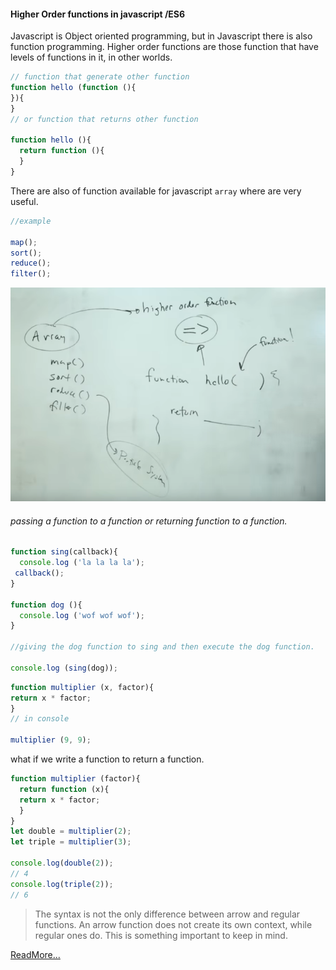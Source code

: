 #### Higher Order functions in javascript /ES6

Javascript is Object oriented programming, but in Javascript there is also function programming.
Higher order functions are those function that have levels of functions in it, in other worlds.

```javascript 
// function that generate other function
function hello (function (){
}){
}
// or function that returns other function

function hello (){
  return function (){
  }
}
```
There are also of function available for javascript `array` where are very useful.
```javascript 
//example

map();
sort();
reduce();
filter();
``` 
![Pic](higherOrderFunction.jpg)
###### passing a function to a function or returning function to a function.

```javascript 
function sing(callback){
  console.log ('la la la la');
 callback();
}

function dog (){
  console.log ('wof wof wof');
}

//giving the dog function to sing and then execute the dog function.

console.log (sing(dog));
```
```javascript 
function multiplier (x, factor){
return x * factor;
}
// in console

multiplier (9, 9);
```
what if we write a function to return a function.
```javascript
function multiplier (factor){
  return function (x){
  return x * factor;
  }
}
let double = multiplier(2);
let triple = multiplier(3);

console.log(double(2));
// 4
console.log(triple(2));
// 6
```


> The syntax is not the only difference between arrow and regular functions. An arrow function does not create its own context, while regular ones do. This is something important to keep in mind.

[ReadMore...](https://www.youtube.com/watch?v=H4awPsyugS0&list=PLRqwX-V7Uu6YgpA3Oht-7B4NBQwFVe3pr&index=5)